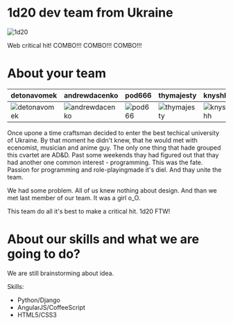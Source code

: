 1d20 dev team from Ukraine
================

![1d20](http://1d20dev.com/wp-content/uploads/2014/11/logo.png)

Web critical hit!
COMBO!!! COMBO!!! COMBO!!!


About your team
===========================

| detonavomek | andrewdacenko | pod666 | thymajesty | knyshh |
|---|---|---|---|---|
|  ![detonavomek](http://1d20dev.com/wp-content/uploads/2014/11/BlopKCLlolk-e1417117528284.jpg) | ![andrewdacenko](http://1d20dev.com/wp-content/uploads/2014/11/Snimok-ekrana-2014-08-21-v-18.26.36-2-e1417117493321.png)  |  ![pod666](http://1d20dev.com/wp-content/uploads/2014/11/15432-e1417117552938.png) | ![thymajesty](http://1d20dev.com/wp-content/uploads/2014/11/1234342-e1417117538285.png)  | ![knyshh](http://1d20dev.com/wp-content/uploads/2014/12/jVhM3BKPc8o-e1417536585456.jpg)  |


Once upone a time craftsman decided to enter the best techical university of Ukraine. By that moment he didn't knew, that he would met with ecenomist, musician and anime guy. The only one thing that hade grouped this cvartet are AD&D. Past some weekends thay had figured out that thay had another one common interest - programming. This was the fate. Passion for programming and role-playingmade it's diel. And thay unite the team.

We had some problem. All of us knew nothing about design. And than we met last member of our team. It was a girl o_O.

This team do all it's best to make a critical hit. 1d20 FTW!

About our skills and what we are going to do?
=======
We are still brainstorming about idea.

Skills:
 - Python/Django
 - AngularJS/CoffeeScript
 - HTML5/CSS3
